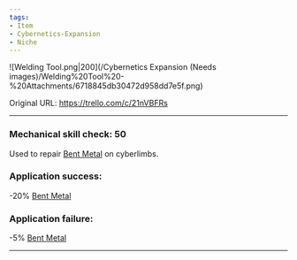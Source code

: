 ```yaml
---
tags:
- Item
- Cybernetics-Expansion
- Niche
---
```


![Welding Tool.png\|200](/Cybernetics Expansion (Needs images)/Welding%20Tool%20-%20Attachments/6718845db30472d958dd7e5f.png)

Original URL: https://trello.com/c/21nVBFRs

---

### Mechanical skill check: 50

Used to repair [Bent Metal](Bent%20Metal.md)  on cyberlimbs.

### Application success:

\-20% [Bent Metal](Bent%20Metal.md)

### Application failure:

\-5% [Bent Metal](Bent%20Metal.md)

---

